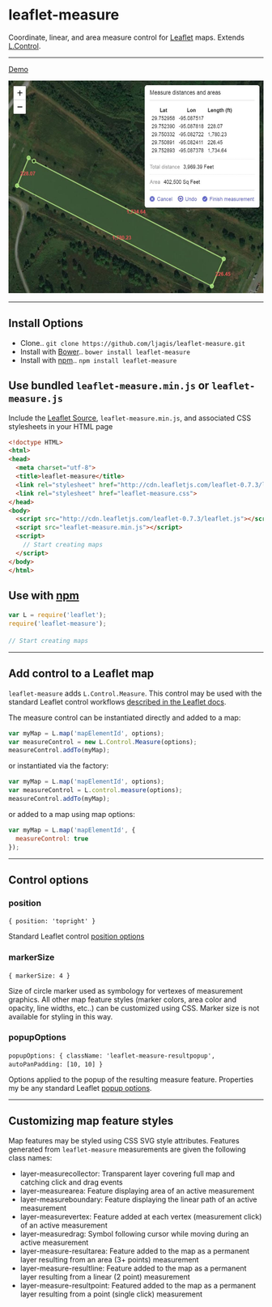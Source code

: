 # leaflet-measure

Coordinate, linear, and area measure control for [Leaflet](http://leafletjs.com) maps. Extends [L.Control](http://leafletjs.com/reference.html#control).

<hr>

[Demo](http://ljagis.github.io/leaflet-measure)

<a href="http://ljagis.github.io/leaflet-measure"><img src="
https://raw.githubusercontent.com/ljagis/leaflet-measure/master/example/leaflet-measure-demo_@2X.jpg" alt="Demo" height="420" width="587"></a>

<hr>

## Install Options

- Clone.. `git clone https://github.com/ljagis/leaflet-measure.git`
- Install with [Bower](http://bower.io/).. `bower install leaflet-measure`
- Install with [npm](https://www.npmjs.com/).. `npm install leaflet-measure`

## Use bundled `leaflet-measure.min.js` or `leaflet-measure.js`

Include the [Leaflet Source](http://cdn.leafletjs.com/leaflet-0.7.3/leaflet.js), `leaflet-measure.min.js`, and associated CSS stylesheets in your HTML page

```html
<!doctype HTML>
<html>
<head>
  <meta charset="utf-8">
  <title>leaflet-measure</title>
  <link rel="stylesheet" href="http://cdn.leafletjs.com/leaflet-0.7.3/leaflet.css">
  <link rel="stylesheet" href="leaflet-measure.css">
</head>
<body>
  <script src="http://cdn.leafletjs.com/leaflet-0.7.3/leaflet.js"></script>
  <script src="leaflet-measure.min.js"></script>
  <script>
    // Start creating maps
  </script>
</body>
</html>
```

## Use with [npm](https://www.npmjs.com/)

```javascript
var L = require('leaflet');
require('leaflet-measure');

// Start creating maps
```

<hr>

## Add control to a Leaflet map

`leaflet-measure` adds `L.Control.Measure`. This control may be used with the standard Leaflet control workflows [described in the Leaflet docs](http://leafletjs.com/reference.html#control).

The measure control can be instantiated directly and added to a map:
```javascript
var myMap = L.map('mapElementId', options);
var measureControl = new L.Control.Measure(options);
measureControl.addTo(myMap);
```

or instantiated via the factory:
```javascript
var myMap = L.map('mapElementId', options);
var measureControl = L.control.measure(options);
measureControl.addTo(myMap);
```

or added to a map using map options:
```javascript
var myMap = L.map('mapElementId', {
  measureControl: true
});
```

<hr>

## Control options

### position

`{ position: 'topright' }`

Standard Leaflet control [position options](http://leafletjs.com/reference.html#control-positions)

### markerSize

`{ markerSize: 4 }`

Size of circle marker used as symbology for vertexes of measurement graphics. All other map feature styles (marker colors, area color and opacity, line widths, etc..) can be customized using CSS. Marker size is not available for styling in this way.

### popupOptions

`popupOptions: { className: 'leaflet-measure-resultpopup', autoPanPadding: [10, 10] }`

Options applied to the popup of the resulting measure feature. Properties my be any standard Leaflet [popup options](http://leafletjs.com/reference.html#popup-options).

<hr>

## Customizing map feature styles

Map features may be styled using CSS SVG style attributes. Features generated from `leaflet-measure` measurements are given the following class names:

- layer-measurecollector: Transparent layer covering full map and catching click and drag events
- layer-measurearea: Feature displaying area of an active measurement
- layer-measureboundary: Feature displaying the linear path of an active measurement
- layer-measurevertex: Feature added at each vertex (measurement click) of an active measurement
- layer-measuredrag: Symbol following cursor while moving during an active measurement
- layer-measure-resultarea: Feature added to the map as a permanent layer resulting from an area (3+ points) measurement
- layer-measure-resultline: Feature added to the map as a permanent layer resulting from a linear (2 point) measurement
- layer-measure-resultpoint: Featured added to the map as a permanent layer resulting from a point (single click) measurement